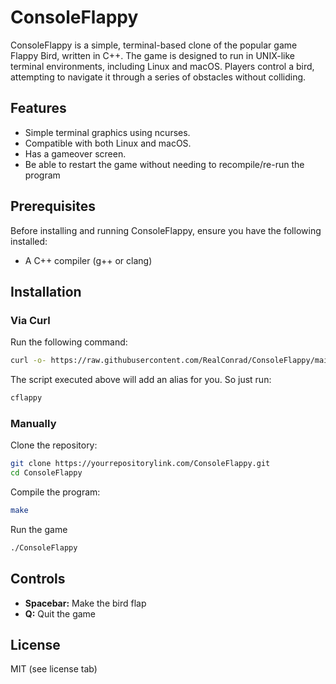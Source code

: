 # ConsoleFlappy
ConsoleFlappy is a simple, terminal-based clone of the popular game Flappy Bird, written in C++. The game is designed to run in UNIX-like terminal environments, including Linux and macOS. Players control a bird, attempting to navigate it through a series of obstacles without colliding.

## Features
- Simple terminal graphics using ncurses.
- Compatible with both Linux and macOS.
- Has a gameover screen.
- Be able to restart the game without needing to recompile/re-run the program 

## Prerequisites
Before installing and running ConsoleFlappy, ensure you have the following installed:
- A C++ compiler (g++ or clang)

## Installation
### Via Curl
Run the following command:
```bash
curl -o- https://raw.githubusercontent.com/RealConrad/ConsoleFlappy/main/scripts/setup_cflappy.sh | bash
```

The script executed above will add an alias for you. So just run:
```bash
cflappy
```

### Manually
Clone the repository:
```bash
git clone https://yourrepositorylink.com/ConsoleFlappy.git
cd ConsoleFlappy
```

Compile the program:
```bash
make
```
Run the game
```bash
./ConsoleFlappy
```

## Controls
- **Spacebar:** Make the bird flap
- **Q:** Quit the game

## License
MIT (see license tab)
